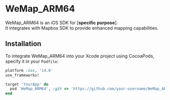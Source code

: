 # WeMap_ARM64

WeMap_ARM64 is an iOS SDK for [**specific purpose**].   
It integrates with Mapbox SDK to provide enhanced mapping capabilities.

## Installation

To integrate WeMap_ARM64 into your Xcode project using CocoaPods, specify it in your `Podfile`:

```ruby
platform :ios, '14.0'
use_frameworks!

target 'YourApp' do
  pod 'WeMap_ARM64', :git => 'https://github.com/your-username/WeMap_ARM64.git'
end
